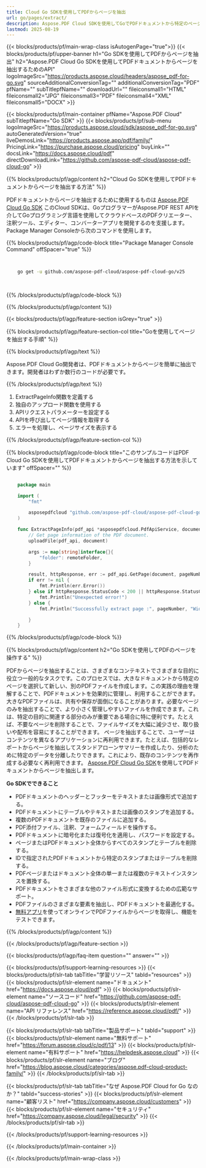 ```yaml
---
title: Cloud Go SDKを使用してPDFからページを抽出
url: go/pages/extract/
description: Aspose.PDF Cloud SDKを使用してGoでPDFドキュメントから特定のページを抽出します。
lastmod: 2025-08-19
---
```


{{< blocks/products/pf/main-wrap-class isAutogenPage="true">}}
{{< blocks/products/pf/upper-banner h1="Go SDKを使用してPDFからページを抽出" h2="Aspose.PDF Cloud Go SDKを使用してPDFドキュメントからページを抽出するためのAPI" logoImageSrc="https://products.aspose.cloud/headers/aspose_pdf-for-go.svg" sourceAdditionalConversionTag="" additionalConversionTag="PDF" pfName="" subTitlepfName="" downloadUrl="" fileiconsmall1="HTML" fileiconsmall2="JPG" fileiconsmall3="PDF" fileiconsmall4="XML" fileiconsmall5="DOCX" >}}

{{< blocks/products/pf/main-container pfName="Aspose.PDF Cloud" subTitlepfName="Go SDK" >}}
{{< blocks/products/pf/sub-menu logoImageSrc="https://products.aspose.cloud/sdk/aspose_pdf-for-go.svg"
autoGeneratedVersion="true"
liveDemosLink="https://products.aspose.app/pdf/family/" PricingLink="https://purchase.aspose.cloud/pricing" buyLink="" docsLink="https://docs.aspose.cloud/pdf"  directDownloadLink="https://github.com/aspose-pdf-cloud/aspose-pdf-cloud-go" >}}

{{% blocks/products/pf/agp/content h2="Cloud Go SDKを使用してPDFドキュメントからページを抽出する方法" %}}

PDFドキュメントからページを抽出するために使用するものは
[Aspose.PDF Cloud Go SDK](https://products.aspose.cloud/pdf/go/)
このCloud SDKは、GoプログラマーがAspose.PDF REST APIを介してGoプログラミング言語を使用してクラウドベースのPDFクリエーター、注釈ツール、エディター、コンバーターアプリを開発するのを支援します。Package Manager Consoleから次のコマンドを使用します。

{{% blocks/products/pf/agp/code-block title="Package Manager Console Command" offSpacer="true" %}}

```bash

     
    go get -u github.com/aspose-pdf-cloud/aspose-pdf-cloud-go/v25
     
     
```

{{% /blocks/products/pf/agp/code-block %}}

{{% /blocks/products/pf/agp/content %}}

{{< blocks/products/pf/agp/feature-section isGrey="true" >}}

{{% blocks/products/pf/agp/feature-section-col title="Goを使用してページを抽出する手順" %}}

{{% blocks/products/pf/agp/text %}}

Aspose.PDF Cloud Go開発者は、PDFドキュメントからページを簡単に抽出できます。開発者はわずか数行のコードが必要です。

{{% /blocks/products/pf/agp/text %}}

1. ExtractPageInfo関数を定義する
1. 独自のアップロード関数を使用する
1. APIリクエストパラメーターを設定する
1. APIを呼び出してページ情報を取得する
1. エラーを処理し、ページサイズを表示する

{{% /blocks/products/pf/agp/feature-section-col %}}

{{% blocks/products/pf/agp/code-block title="このサンプルコードはPDF Cloud Go SDKを使用してPDFドキュメントからページを抽出する方法を示しています" offSpacer="" %}}

```go

    package main

    import (
        "fmt"

        asposepdfcloud "github.com/aspose-pdf-cloud/aspose-pdf-cloud-go/v25"
    )

    func ExtractPageInfo(pdf_api *asposepdfcloud.PdfApiService, document string, pageNumber int32, remoteFolder string) {
        // Get page information of the PDF document.
        uploadFile(pdf_api, document)

        args := map[string]interface{}{
            "folder": remoteFolder,
        }

        result, httpResponse, err := pdf_api.GetPage(document, pageNumber, args)
        if err != nil {
            fmt.Println(err.Error())
        } else if httpResponse.StatusCode < 200 || httpResponse.StatusCode > 299 {
            fmt.Println("Unexpected error!")
        } else {
            fmt.Println("Successfully extract page :", pageNumber, "Width :", result.Page.Rectangle.URX, "Height: ", result.Page.Rectangle.URY)

        }
    }
```

{{% /blocks/products/pf/agp/code-block %}}

{{% blocks/products/pf/agp/content h2="Go SDKを使用してPDFのページを操作する" %}}

PDFからページを抽出することは、さまざまなコンテキストでさまざまな目的に役立つ一般的なタスクです。このプロセスでは、大きなドキュメントから特定のページを選択して新しい、別のPDFファイルを作成します。この実践の理由を理解することで、PDFドキュメントを効果的に管理し、利用することができます。 大きなPDFファイルは、共有や保存が面倒になることがあります。必要なページのみを抽出することで、より小さく管理しやすいファイルを作成できます。これは、特定の目的に関連する部分のみが重要である場合に特に便利です。たとえば、不要なページを削除することで、ファイルサイズを大幅に減少させ、取り扱いや配布を容易にすることができます。
ページを抽出することで、ユーザーはコンテンツを異なるアプリケーションに再利用できます。たとえば、包括的なレポートからページを抽出してスタンドアローンサマリーを作成したり、分析のために特定のデータを分離したりできます。これにより、既存のコンテンツを再作成する必要なく再利用できます。 [Aspose.PDF Cloud Go SDK](https://products.aspose.cloud/pdf/go/)を使用してPDFドキュメントからページを抽出します。

**Go SDKでできること**

+ PDFドキュメントのヘッダーとフッターをテキストまたは画像形式で追加する。
+ PDFドキュメントにテーブルやテキストまたは画像のスタンプを追加する。
+ 複数のPDFドキュメントを既存のファイルに追加する。
+ PDF添付ファイル、注釈、フォームフィールドを操作する。
+ PDFドキュメントに暗号化または復号化を適用し、パスワードを設定する。
+ ページまたはPDFドキュメント全体からすべてのスタンプとテーブルを削除する。
+ IDで指定されたPDFドキュメントから特定のスタンプまたはテーブルを削除する。
+ PDFページまたはドキュメント全体の単一または複数のテキストインスタンスを置換する。
+ PDFドキュメントをさまざまな他のファイル形式に変換するための広範なサポート。
+ PDFファイルのさまざまな要素を抽出し、PDFドキュメントを最適化する。
+ [無料アプリ](https://products.aspose.app/pdf/)を使ってオンラインでPDFファイルからページを取得し、機能をテストできます。

{{% /blocks/products/pf/agp/content %}}

{{< /blocks/products/pf/agp/feature-section >}}

{{< blocks/products/pf/agp/faq-item question="" answer="" >}}

{{< blocks/products/pf/support-learning-resources >}}
{{< blocks/products/pf/slr-tab tabTitle="学習リソース" tabId="resources" >}}
{{< blocks/products/pf/slr-element name="ドキュメント" href="https://docs.aspose.cloud/pdf" >}}
{{< blocks/products/pf/slr-element name="ソースコード" href="https://github.com/aspose-pdf-cloud/aspose-pdf-cloud-go" >}}
{{< blocks/products/pf/slr-element name="API リファレンス" href="https://reference.aspose.cloud/pdf/" >}}
{{< /blocks/products/pf/slr-tab >}}

{{< blocks/products/pf/slr-tab tabTitle="製品サポート" tabId="support" >}}
{{< blocks/products/pf/slr-element name="無料サポート" href="https://forum.aspose.cloud/c/pdf/13" >}}
{{< blocks/products/pf/slr-element name="有料サポート" href="https://helpdesk.aspose.cloud" >}}
{{< blocks/products/pf/slr-element name="ブログ" href="https://blog.aspose.cloud/categories/aspose.pdf-cloud-product-family/" >}}
{{< /blocks/products/pf/slr-tab >}}

{{< blocks/products/pf/slr-tab tabTitle="なぜ Aspose.PDF Cloud for Go なのか？" tabId="success-stories" >}}
{{< blocks/products/pf/slr-element name="顧客リスト" href="https://company.aspose.cloud/customers" >}}
{{< blocks/products/pf/slr-element name="セキュリティ" href="https://company.aspose.cloud/legal/security" >}}
{{< /blocks/products/pf/slr-tab >}}

{{< /blocks/products/pf/support-learning-resources >}}

{{< /blocks/products/pf/main-container >}}

{{< /blocks/products/pf/main-wrap-class >}}
